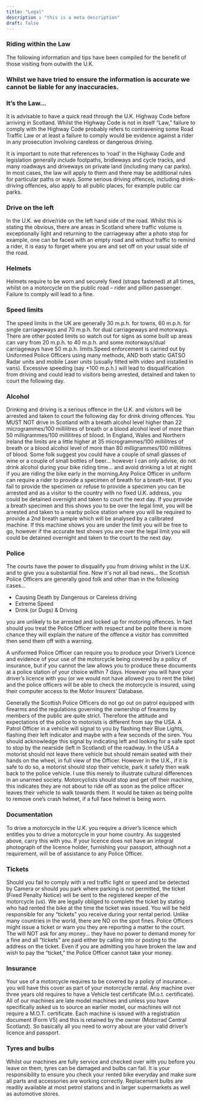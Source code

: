 ```yaml
---
title: "Legal"
description : "this is a meta description"
draft: false
---
```

### Riding within the Law
The following information and tips have been compiled for the benefit of those visiting from outwith the U.K.

### Whilst we have tried to ensure the information is accurate we cannot be liable for any inaccuracies.

### It’s the Law... 
It is advisable to have a quick read through the U.K. Highway Code before arriving in Scotland. Whilst the Highway Code is not in itself “Law,” failure to comply with the Highway Code probably refers to contravening some Road Traffic Law or at least a failure to comply would be evidence against a rider in any prosecution involving careless or dangerous driving.

It is important to note that references to ‘road’ in the Highway Code and legislation generally include footpaths, bridleways and cycle tracks, and many roadways and driveways on private land (including many car parks). In most cases, the law will apply to them and there may be additional rules for particular paths or ways. Some serious driving offences, including drink-driving offences, also apply to all public places, for example public car parks.

### Drive on the left
In the U.K. we drive/ride on the left hand side of the road. Whilst this is stating the obvious, there are areas in Scotland where traffic volume is exceptionally light and returning to the carriageway after a photo stop for example, one can be faced with an empty road and without traffic to remind a rider, it is easy to forget where you are and set off on your usual side of the road.

### Helmets
Helmets require to be worn and securely fixed (straps fastened) at all times, whilst on a motorcycle on the public road – rider and pillion passenger. Failure to comply will lead to a fine.

### Speed limits
The speed limits in the UK are generally 30 m.p.h. for towns, 60 m.p.h. for single carriageways and 70 m.p.h. for dual carriageways and motorways. There are other posted limits so watch out for signs as some built up areas can vary from 20 m.p.h. to 40 m.p.h. and some motorways/dual carriageways have 50 m.p.h. limits.Speed enforcement is carried out by Uniformed Police Officers using many methods, AND both static GATSO Radar units and mobile Laser units (usually fitted with video and installed in vans). Excessive speeding (say +100 m.p.h.) will lead to disqualification from driving and could lead to visitors being arrested, detained and taken to court the following day.

### Alcohol
Drinking and driving is a serious offence in the U.K. and visitors will be arrested and taken to court the following day for drink driving offences. You MUST NOT drive in Scotland with a breath alcohol level higher than 22 microgrammes/100 millilitres of breath or a blood alcohol level of more than 50 milligrammes/100 millilitres of blood. In England, Wales and Northern Ireland the limits are a little higher at 35 microgrammes/100 millilitres of breath or a blood alcohol level of more than 80 milligrammes/100 millilitres of blood. Some folk suggest you could have a couple of small glasses of wine or a couple of small bottles of beer… however I can only advise, do not drink alcohol during your bike riding time… and avoid drinking a lot at night if you are riding the bike early in the morning.Any Police Officer in uniform can require a rider to provide a specimen of breath for a breath-test. If you fail to provide the specimen or refuse to provide a specimen you can be arrested and as a visitor to the country with no fixed U.K. address, you could be detained overnight and taken to court the next day. If you provide a breath specimen and this shows you to be over the legal limit, you will be arrested and taken to a nearby police station where you will be required to provide a 2nd breath sample which will be analysed by a calibrated machine. If this machine shows you are under the limit you will be free to go, however if the accurate test shows you are over the legal limit you will could be detained overnight and taken to the court to the next day.

### Police
The courts have the power to disqualify you from driving whilst in the U.K. and to give you a substantial fine. Now it's not all bad news… the Scottish Police Officers are generally good folk and other than in the following cases…

- Causing Death by Dangerous or Careless driving
- Extreme Speed
- Drink (or Dugs) & Driving

you are unlikely to be arrested and locked up for motoring offences. In fact should you treat the Police Officer with respect and be polite there is more chance they will explain the nature of the offence a visitor has committed then send them off with a warning.

A uniformed Police Officer can require you to produce your Driver’s Licence and evidence of your use of the motorcycle being covered by a policy of insurance, but if you cannot the law allows you to produce these documents at a police station of your choice within 7 days. However you will have your driver’s licence with you (or we would not have allowed you to rent the bike) and the police officers will be able to check the motorcycle is insured, using their computer access to the Motor Insurers’ Database.

Generally the Scottish Police Officers do not go out on patrol equipped with firearms and the regulations governing the ownership of firearms by members of the public are quite strict. Therefore the attitude and expectations of the police to motorists is different from say the USA. A Patrol Officer in a vehicle will signal to you by flashing their Blue Lights, flashing their left indicator and maybe with a few seconds of the siren. You should acknowledge this signal by indicating left and looking for a safe spot to stop by the nearside (left in Scotland) of the roadway. In the USA a motorist should not leave there vehicle but should remain seated with their hands on the wheel, in full view of the Officer. However in the U.K., if it is safe to do so, a motorist should stop their vehicle, park it safely then walk back to the police vehicle. I use this merely to illustrate cultural differences in an unarmed society. Motorcyclists should stop and get off their machine, this indicates they are not about to ride off as soon as the police officer leaves their vehicle to walk towards them. It would be taken as being polite to remove one’s crash helmet, if a full face helmet is being worn.

### Documentation
To drive a motorcycle in the U.K. you require a driver’s licence which entitles you to drive a motorcycle in your home country. As suggested above, carry this with you. If your licence does not have an integral photograph of the licence holder, furnishing your passport, although not a requirement, will be of assistance to any Police Officer.

### Tickets
Should you fail to comply with a red traffic light or speed and be detected by Camera or should you park where parking is not permitted, the ticket (Fixed Penalty Notice) will be sent to the registered keeper of the motorcycle (us). We are legally obliged to complete the ticket by stating who had rented the bike at the time the ticket was issued. You will be held responsible for any “tickets” you receive during your rental period. Unlike many countries in the world, there are NO on the spot fines. Police Officers might issue a ticket or warn you they are reporting a matter to the court. The will NOT ask for any money… they have no power to demand money for a fine and all “tickets” are paid either by calling into or posting to the address on the ticket. Even if you are admitting you have broken the law and wish to pay the “ticket,” the Police Officer cannot take your money.

### Insurance
Your use of a motorcycle requires to be covered by a policy of insurance… you will have this cover as part of your motorcycle rental. Any machine over three years old requires to have a Vehicle test certificate (M.o.t. certificate). All of our machines are late model machines and unless you have specifically asked us to source an earlier model, our machines will not require a M.O.T. certificate. Each machine is issued with a registration document (Form V5) and this is retained by the owner (Motorrad Central Scotland). So basically all you need to worry about are your valid driver’s licence and passport.

### Tyres and bulbs
Whilst our machines are fully service and checked over with you before you leave on them, tyres can be damaged and bulbs can fail. It is your responsibility to ensure you check your rented bike everyday and make sure all parts and accessories are working correctly. Replacement bulbs are readily available at most petrol stations and in larger supermarkets as well as automotive stores.

